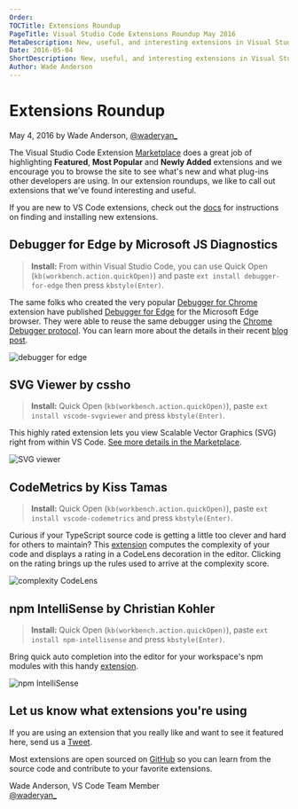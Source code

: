 ```yaml
---
Order:
TOCTitle: Extensions Roundup
PageTitle: Visual Studio Code Extensions Roundup May 2016
MetaDescription: New, useful, and interesting extensions in Visual Studio Code for May 2016.
Date: 2016-05-04
ShortDescription: New, useful, and interesting extensions in Visual Studio Code.
Author: Wade Anderson
---
```


# Extensions Roundup

May 4, 2016 by Wade Anderson, [@waderyan_](https://twitter.com/waderyan_)

The Visual Studio Code Extension [Marketplace](https://marketplace.visualstudio.com/VSCode) does a great job of highlighting **Featured**, **Most Popular** and **Newly Added** extensions and we encourage you to browse the site to see what's new and what plug-ins other developers are using. In our extension roundups, we like to call out extensions that we've found interesting and useful.

If you are new to VS Code extensions, check out the [docs](/docs/editor/extension-marketplace.md) for instructions on finding and installing new extensions.

## Debugger for Edge by Microsoft JS Diagnostics

>**Install:** From within Visual Studio Code, you can use Quick Open (`kb(workbench.action.quickOpen)`) and paste `ext install debugger-for-edge` then press `kbstyle(Enter)`.

The same folks who created the very popular [Debugger for Chrome](https://marketplace.visualstudio.com/items?itemName=msjsdiag.debugger-for-chrome) extension have published [Debugger for Edge](https://marketplace.visualstudio.com/items?itemName=msjsdiag.debugger-for-edge) for the Microsoft Edge browser. They were able to reuse the same debugger using the [Chrome Debugger protocol](https://developer.chrome.com/devtools/docs/debugger-protocol). You can learn more about the details in their recent [blog post](https://blogs.windows.com/msedgedev/2016/04/27/introducing-edge-diagnostics-adapter/).

![debugger for edge](debugger-for-edge.gif)

## SVG Viewer by cssho

>**Install:** Quick Open (`kb(workbench.action.quickOpen)`), paste `ext install vscode-svgviewer` and press `kbstyle(Enter)`.

This highly rated extension lets you view Scalable Vector Graphics (SVG) right from within VS Code. [See more details in the Marketplace](https://marketplace.visualstudio.com/items?itemName=cssho.vscode-svgviewer).

![SVG viewer](svg-viewer.gif)

## CodeMetrics by Kiss Tamas

>**Install:** Quick Open (`kb(workbench.action.quickOpen)`), paste `ext install vscode-codemetrics` and press `kbstyle(Enter)`.

Curious if your TypeScript source code is getting a little too clever and hard for others to maintain? This [extension](https://marketplace.visualstudio.com/items?itemName=kisstkondoros.vscode-codemetrics) computes the complexity of your code and displays a rating in a CodeLens decoration in the editor. Clicking on the rating brings up the rules used to arrive at the complexity score.

![complexity CodeLens](complexity-codelens.gif)

## npm IntelliSense by Christian Kohler

>**Install:** Quick Open (`kb(workbench.action.quickOpen)`), paste `ext install npm-intellisense` and press `kbstyle(Enter)`.

Bring quick auto completion into the editor for your workspace's npm modules with this handy [extension](https://marketplace.visualstudio.com/items?itemName=christian-kohler.npm-intellisense).

![npm IntelliSense](auto-complete.gif)

## Let us know what extensions you're using

If you are using an extension that you really like and want to see it featured here, send us a [Tweet](https://twitter.com/code).

Most extensions are open sourced on [GitHub](https://github.com) so you can learn from the source code and contribute to your favorite extensions.

Wade Anderson, VS Code Team Member <br>
[@waderyan_](https://twitter.com/waderyan_)
